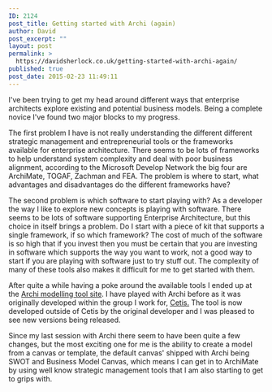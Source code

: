 ```yaml
---
ID: 2124
post_title: Getting started with Archi (again)
author: David
post_excerpt: ""
layout: post
permalink: >
  https://davidsherlock.co.uk/getting-started-with-archi-again/
published: true
post_date: 2015-02-23 11:49:11
---
```

I've been trying to get my head around different ways that enterprise architects explore existing and potential business models. Being a complete novice I've found two major blocks to my progress.

The first problem I have is not really understanding the different different strategic management and entrepreneurial tools or the <span class="st">frameworks available for enterprise architecture. There seems to be lots of frameworks to help understand system complexity and deal with poor business alignment, according to the Microsoft Develop Network the big four are ArchiMate, TOGAF, Zachman and FEA. The problem is where to start, what advantages and disadvantages do the different frameworks have?</span>

The second problem is which software to start playing with? As a developer the way I like to explore new concepts is playing with software. There seems to be lots of software supporting Enterprise Architecture, but this choice in itself brings a problem. Do I start with a piece of kit that supports a single framework, if so which framework? The cost of much of the software is so high that if you invest then you must be certain that you are investing in software which supports the way you want to work, not a good way to start if you are playing with software just to try stuff out. The complexity of many of these tools also makes it difficult for me to get started with them.

After quite a while having a poke around the available tools I ended up at the <a href="http://www.archimatetool.com/">Archi modelling tool site</a>. I have played with Archi before as it was originally developed within the group I work for, <a href="http://www.cetis.ac.uk">Cetis.</a> The tool is now developed outside of Cetis by the original developer and I was pleased to see new versions being released.

Since my last session with Archi there seem to have been quite a few changes, but the most exciting one for me is the ability to create a model from a canvas or template, the default canvas' shipped with Archi being SWOT and Business Model Canvas, which means I can get in to ArchiMate by using well know strategic management tools that I am also starting to get to grips with.